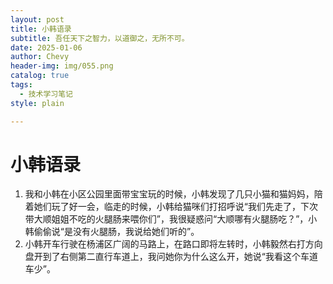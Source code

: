 ```yaml
---
layout: post
title: 小韩语录
subtitle: 吾任天下之智力，以道御之，无所不可。
date: 2025-01-06
author: Chevy
header-img: img/055.png
catalog: true
tags:
  - 技术学习笔记
style: plain

---
```


# 小韩语录

1. 我和小韩在小区公园里面带宝宝玩的时候，小韩发现了几只小猫和猫妈妈，陪着她们玩了好一会，临走的时候，小韩给猫咪们打招呼说“我们先走了，下次带大顺姐姐不吃的火腿肠来喂你们”，我很疑惑问“大顺哪有火腿肠吃？”，小韩偷偷说“是没有火腿肠，我说给她们听的”。
2. 小韩开车行驶在杨浦区广阔的马路上，在路口即将左转时，小韩毅然右打方向盘开到了右侧第二直行车道上，我问她你为什么这么开，她说“我看这个车道车少”。

